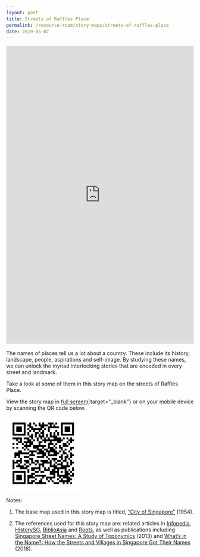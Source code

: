 ```yaml
---
layout: post
title: Streets of Raffles Place
permalink: /resource-room/story-maps/streets-of-raffles-place
date: 2019-05-07
---
```


<iframe src="https://uploads.knightlab.com/storymapjs/04f5c05311b7e48aadefd0cdd269c308/1966-map-1/index.html" frameborder="0" width="100%" height="800"></iframe>

The names of places tell us a lot about a country. These include its history, landscape, people, aspirations and self-image. By studying these names, we can unlock the myriad interlocking stories that are encoded in every street and landmark. 

Take a look at some of them in this story map on the streets of Raffles Place.

View the story map in [full screen](https://uploads.knightlab.com/storymapjs/04f5c05311b7e48aadefd0cdd269c308/1966-map-1/index.html){:target="_blank"} or on your mobile device by scanning the QR code below.

<img src="/images/qr-code-storymap-raffles-place-streets.png" alt="qr-code-storymap-raffles-place-streets" style="width:200px;" />

Notes:
1. The base map used in this story map is titled, [“City of Singapore”]( https://www.nas.gov.sg/archivesonline/maps_building_plans/record-details/f90605b3-115c-11e3-83d5-0050568939ad) (1954).

2. The references used for this story map are: related articles in [Infopedia](https://eresources.nlb.gov.sg/infopedia/), [HistorySG](http://eresources.nlb.gov.sg/history), [BiblioAsia](https://www.nlb.gov.sg/Browse/BiblioAsia.aspx) and [Roots](https://www.roots.sg/), as well as publications including [Singapore Street Names: A Study of Toponymics](https://eservice.nlb.gov.sg/item_holding.aspx?bid=200123850) (2013) and [What’s in the Name?: How the Streets and Villages in Singapore Got Their Names](https://eservice.nlb.gov.sg/item_holding.aspx?bid=202924449) (2018).
